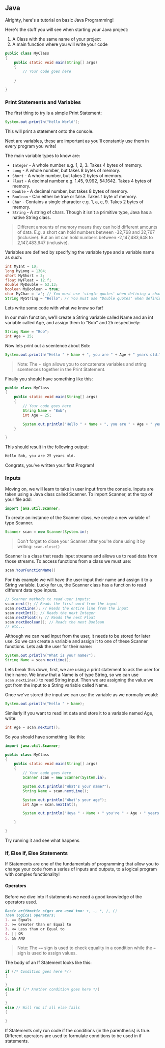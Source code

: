 ## Java

Alrighty, here's a tutorial on basic Java Programming!

Here's the stuff you will see when starting your Java project:
1. A Class with the same name of your project
2. A main function where you will write your code

```java
public class MyClass
{
    public static void main(String[] args)
    {
        // Your code goes here
        
    }

}
```
### Print Statements and Variables

The first thing to try is a simple Print Statement:
```java
System.out.println("Hello World");
```
This will print a statement onto the console.

Next are variables, these are important as you'll constantly use them in every program you write!

The main variable types to know are:
- ```Integer``` - A whole number e.g. 1, 2, 3. Takes 4 bytes of memory.
- ```Long``` - A whole number, but takes 8 bytes of memory.
- ```Short``` - A whole number, but takes 2 bytes of memory.
- ```Float``` - A decimal number e.g. 1.45, 9.992, 54.1642. Takes 4 bytes of memory.
- ```Double``` - A decimal number, but takes 8 bytes of memory.
- ```Boolean``` - Can either be true or false. Takes 1 byte of memory.
- ```Char``` - Contains a single character e.g. 1, a, c, 9. Takes 2 bytes of memory.
- ```String``` - A string of chars. Though it isn't a primitive type, Java has a native String class.

> Different amounts of memory means they can hold different amounts of data.
> E.g. a short can hold numbers between -32,768 and 32,767 (inclusive). But an int can hold numbers between -2,147,483,648 to 2,147,483,647 (inclusive).

Variables are defined by specifying the variable type and a variable name as such:
```java
int MyInt = 10;
long MyLong = 1304;
short MyShort = 3;
float MyFloat = 12.f;
double MyDouble = 53.13;
boolean MyBoolean = true;
char MyChar = 'a'; // You must use 'single quotes' when defining a char
String MyString = "Hello"; // You must use "Double quotes" when defining a String
```

Lets write some code with what we know so far!

In our main function, we'll create a String variable called Name and an int variable called Age, and assign them to "Bob" and 25 respectively:
```java
String Name = "Bob";
int Age = 25;
```
Now lets print out a scentence about Bob:
```java
System.out.println("Hello " + Name + ", you are " + Age + " years old.");
```
> Note: The + sign allows you to concatenate variables and string scentences together in the Print Statement.

Finally you should have something like this:
```java
public class MyClass
{
    public static void main(String[] args)
    {
        // Your code goes here
        String Name = "Bob";
        int Age = 25;

        System.out.println("Hello " + Name + ", you are " + Age + " years old.");
    }

}
```

This should result in the following output:
```markdown
Hello Bob, you are 25 years old.
```

Congrats, you've written your first Program!

### Inputs

Moving on, we will learn to take in user input from the console.
Inputs are taken using a Java class called Scanner. To import Scanner, at the top of your file add:
```java
import java.util.Scanner;
```
To create an instance of the Scanner class, we create a new variable of type Scanner.
```java
Scanner scan = new Scanner(System.in);
```
> Don't forget to close your Scanner after you're done using it by writing: ```scan.close()```

Scanner is a class that reads input streams and allows us to read data from those streams. To access functions from a class we must use:
```java
scan.YourFunctionName()
```
For this example we will have the user input their name and assign it to a String variable. Lucky for us, the Scanner class has a function to read different data type inputs.
```java
// Scanner methods to read user inputs:
scan.next(); // Reads the first word from the input
scan.nextLine(); // Reads the entire line from the input
scan.nextInt(); // Reads the next Integer
scan.nextFloat(); // Reads the next Float
scan.nextBoolean(); // Reads the next Boolean
// etc...
```

Although we can read input from the user, it needs to be stored for later use.
So we can create a variable and assign it to one of these Scanner functions.
Lets ask the user for their name:
```java
System.out.println("What is your name?");
String Name = scan.nextLine();
```
Lets break this down, first, we are using a print statement to ask the user for their name. We know that a Name is of type String, so we can use ```scan.nextLine()``` to read String input. Then we are assigning the value we got from the input to a String variable called Name.

Once we've stored the input we can use the variable as we normally would:
```java
System.out.println("Hello " + Name);
```

Similarly if you want to read int data and store it to a variable named Age, write:
```java
int Age = scan.nextInt();
```

So you should have something like this:
```java
import java.util.Scanner;

public class MyClass
{
    public static void main(String[] args)
    {
        // Your code goes here
        Scanner scan = new Scanner(System.in);

        System.out.println("What's your name?");
        String Name = scan.nextLine();

        System.out.println("What's your age");
        int Age = scan.nextInt();

        System.out.println("Heya " + Name + " you're " + Age + " years old, yowza!");

    }

}
```
Try running it and see what happens.

### If, Else if, Else Statements

If Statements are one of the fundamentals of programming that allow you to change your code from a series of inputs and outputs, to a logical program with complex functionality!

#### Operators

Before we dive into if statements we need a good knowledge of the operators used.
```markdown
Basic arithmetic signs are used too: +, -, *, /, ()
Then logical operators:
1. == Equals
2. >= Greater than or Equal to
3. <= Less than or Equal to
4. || OR
5. && AND
```
> Note: The ```==``` sign is used to check equality in a condition while the ```=``` sign is used to assign values.

The body of an If Statement looks like this:
```java
if (/* Condition goes here */)
{

}
else if (/* Another condition goes here */)
{

}
else // Will run if all else fails
{

}
```
If Statements only run code if the conditions (in the parenthesis) is true.
Different operators are used to formulate conditions to be used in if statements.
